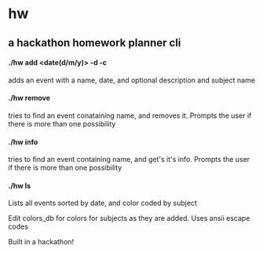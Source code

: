 # hw
## a hackathon homework planner cli

#### ./hw add <name> <date(d/m/y)> -d <description> -c <subject name>
adds an event with a name, date, and optional description and subject name

#### ./hw remove <name>
tries to find an event conataining name, and removes it. Prompts the user if there is more than one possibility

#### ./hw info <name>
tries to find an event containing name, and get's it's info. Prompts the user if there is more than one possibility

#### ./hw ls
Lists all events sorted by date, and color coded by subject

Edit colors_db for colors for subjects as they are added. Uses ansii escape codes


Built in a hackathon!